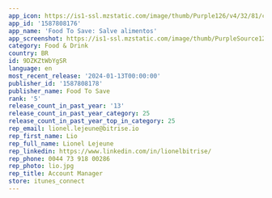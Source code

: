 ```yaml
---
app_icon: https://is1-ssl.mzstatic.com/image/thumb/Purple126/v4/32/81/cb/3281cbd0-8b6f-fd86-be0c-bb5dfb0f45c7/AppIcon-0-0-1x_U007emarketing-0-7-0-0-85-220.png/1024x1024bb.png
app_id: '1587808176'
app_name: 'Food To Save: Salve alimentos'
app_screenshot: https://is1-ssl.mzstatic.com/image/thumb/PurpleSource126/v4/1a/fe/7d/1afe7d01-8ca6-2074-16ee-cf6d7569a754/906a4128-2eb4-4b13-8715-32bdac5397b1_AppStore_6_5_01.png/1242x2688bb.png
category: Food & Drink
country: BR
id: 9DZKZtWbYgSR
language: en
most_recent_release: '2024-01-13T00:00:00'
publisher_id: '1587808178'
publisher_name: Food To Save
rank: '5'
release_count_in_past_year: '13'
release_count_in_past_year_category: 25
release_count_in_past_year_top_in_category: 25
rep_email: lionel.lejeune@bitrise.io
rep_first_name: Lio
rep_full_name: Lionel Lejeune
rep_linkedin: https://www.linkedin.com/in/lionelbitrise/
rep_phone: 0044 73 918 00286
rep_photo: lio.jpg
rep_title: Account Manager
store: itunes_connect
---
```

